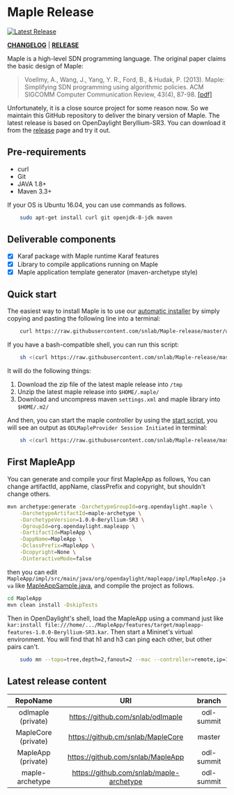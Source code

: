 # Maple Release

[![Latest Release][release]](https://github.com/snlab/Maple-release/releases)

[**CHANGELOG**](https://github.com/snlab/Maple-release/blob/master/CHANGELOG.md) | [**RELEASE**](https://github.com/snlab/Maple-release/releases)

Maple is a high-level SDN programming language. The original paper claims the basic design of Maple:

> Voellmy, A., Wang, J., Yang, Y. R., Ford, B., & Hudak, P. (2013). Maple: Simplifying SDN programming using algorithmic policies. ACM SIGCOMM Computer Communication Review, 43(4), 87-98. [[pdf]](http://conferences.sigcomm.org/sigcomm/2013/papers/sigcomm/p87.pdf)

Unfortunately, it is a close source project for some reason now. So we maintain this GitHub repository to deliver the binary version of Maple. The latest release is based on OpenDaylight Beryllium-SR3. You can download it from the [release](https://github.com/snlab/Maple-release/releases) page and try it out.

## Pre-requirements

- curl
- Git
- JAVA 1.8+
- Maven 3.3+

If your OS is Ubuntu 16.04, you can use commands as follows.

```bash
    sudo apt-get install curl git openjdk-8-jdk maven
```

## Deliverable components

- [x] Karaf package with Maple runtime Karaf features
- [x] Library to compile applications running on Maple
- [x] Maple application template generator (maven-archetype style)

## Quick start

The easiest way to install Maple is to use our [automatic installer](https://raw.githubusercontent.com/snlab/Maple-release/master/utils/install.sh) by simply copying and pasting the following line into a terminal:

```bash
    curl https://raw.githubusercontent.com/snlab/Maple-release/master/utils/install.sh -L > install.sh && sh install.sh
```

If you have a bash-compatible shell, you can run this script:

```bash
    sh <(curl https://raw.githubusercontent.com/snlab/Maple-release/master/utils/install.sh -L)
```

It will do the following things:

1. Download the zip file of the latest maple release into `/tmp`
2. Unzip the latest maple release into `$HOME/.maple/`
3. Download and uncompress maven `settings.xml` and maple library into `$HOME/.m2/`

And then, you can start the maple controller by using the [start script](https://raw.githubusercontent.com/snlab/Maple-release/master/utils/start_maple.sh), you will see an output as `ODLMapleProvider Session Initiated` in terminal:

```bash
    sh <(curl https://raw.githubusercontent.com/snlab/Maple-release/master/utils/start_maple.sh -L)
```

## First MapleApp

You can generate and compile your first MapleApp as follows, You can change artifactId, appName, classPrefix and copyright, but shouldn't change others.


```bash
mvn archetype:generate -DarchetypeGroupId=org.opendaylight.maple \
    -DarchetypeArtifactId=maple-archetype \
    -DarchetypeVersion=1.0.0-Beryllium-SR3 \
    -DgroupId=org.opendaylight.mapleapp \
    -DartifactId=MapleApp \
    -DappName=MapleApp \
    -DclassPrefix=MapleApp \
    -Dcopyright=None \
    -DinteractiveMode=false
```

then you can edit `MapleApp/impl/src/main/java/org/opendaylight/mapleapp/impl/MapleApp.java` like [MapleAppSample.java](doc/MapleAppSample.java), and compile the project as follows.


```bash
cd MapleApp
mvn clean install -DskipTests
```

 Then in OpenDaylight's shell, load the MapleApp using a command just like `kar:install file:///home/.../MapleApp/features/target/mapleapp-features-1.0.0-Beryllium-SR3.kar`. Then start a Mininet's virtual environment. You will find that h1 and h3 can ping each other, but other pairs can't.


```bash
    sudo mn --topo=tree,depth=2,fanout=2 --mac --controller=remote,ip=127.0.0.1,port=6653
```

## Latest release content

| RepoName            | URI                                      | branch     |
| :--------:          | :---:                                    | :------:   |
| odlmaple (private)  | https://github.com/snlab/odlmaple        | odl-summit |
| MapleCore (private) | https://github.cm/snlab/MapleCore        | master     |
| MapleApp (private)  | https://github.com/snlab/MapleApp        | odl-summit |
| maple-archetype     | https://github.com/snlab/maple-archetype | odl-summit |


[release]: https://img.shields.io/github/release/snlab/Maple-release.svg "Latest Release"
